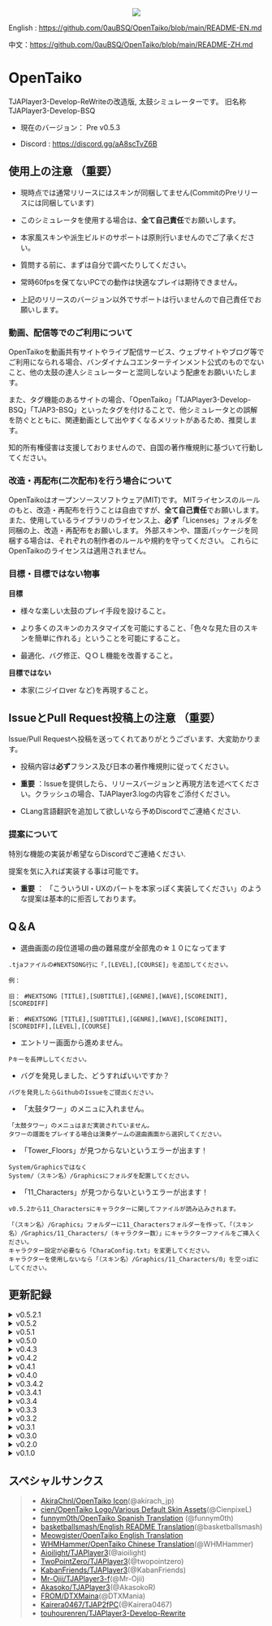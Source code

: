 <p align="center">
  <img src="https://user-images.githubusercontent.com/58159635/140600257-f712fc48-d09a-4a5e-a78d-e7c65ca19b80.png">
</p>

English : https://github.com/0auBSQ/OpenTaiko/blob/main/README-EN.md

中文：https://github.com/0auBSQ/OpenTaiko/blob/main/README-ZH.md

# OpenTaiko

TJAPlayer3-Develop-ReWriteの改造版, 太鼓シミュレーターです。
旧名称 TJAPlayer3-Develop-BSQ

- 現在のバージョン： Pre v0.5.3

- Discord : https://discord.gg/aA8scTvZ6B

## 使用上の注意 （重要）

- 現時点では通常リリースにはスキンが同梱してません(CommitのPreリリースには同梱しています)

- このシミュレータを使用する場合は、**全て自己責任**でお願いします。

- 本家風スキンや派生ビルドのサポートは原則行いませんのでご了承ください。

- 質問する前に、まずは自分で調べたりしてください。

- 常時60fpsを保てないPCでの動作は快適なプレイは期待できません。

- 上記のリリースのバージョン以外でサポートは行いませんので自己責任でお願いします。

### 動画、配信等でのご利用について

OpenTaikoを動画共有サイトやライブ配信サービス、ウェブサイトやブログ等でご利用になられる場合、バンダイナムコエンターテインメント公式のものでないこと、他の太鼓の達人シミュレーターと混同しないよう配慮をお願いいたします。

また、タグ機能のあるサイトの場合、「OpenTaiko」「TJAPlayer3-Develop-BSQ」「TJAP3-BSQ」といったタグを付けることで、他シミュレータとの誤解を防ぐとともに、関連動画として出やすくなるメリットがあるため、推奨します。

知的所有権侵害は支援しておりませんので、自国の著作権規則に基づいて行動してください。

### 改造・再配布(二次配布)を行う場合について

OpenTaikoはオープンソースソフトウェア(MIT)です。
MITライセンスのルールのもと、改造・再配布を行うことは自由ですが、**全て自己責任**でお願いします。
また、使用しているライブラリのライセンス上、**必ず**「Licenses」フォルダを同梱の上、改造・再配布をお願いします。
外部スキンや、譜面パッケージを同梱する場合は、それぞれの制作者のルールや規約を守ってください。
これらにOpenTaikoのライセンスは適用されません。

### 目標・目標ではない物事

**目標**

- 様々な楽しい太鼓のプレイ手段を設けること。

- より多くのスキンのカスタマイズを可能にすること、「色々な見た目のスキンを簡単に作れる」ということを可能にすること。

- 最適化、バグ修正、ＱＯＬ機能を改善すること。

**目標ではない**

- 本家(ニジイロver など)を再現すること。

## IssueとPull Request投稿上の注意 （重要）

Issue/Pull Requestへ投稿を送ってくれてありがとうございます、大変助かります。

- 投稿内容は**必ず**フランス及び日本の著作権規則に従ってください。

- **重要** ：Issueを提供したら、リリースバージョンと再現方法を述べてください。クラッシュの場合、TJAPlayer3.logの内容をご添付ください。

- CLang言語翻訳を追加して欲しいなら予めDiscordでご連絡ください.

### 提案について

特別な機能の実装が希望ならDiscordでご連絡ください.

提案を気に入れば実装する事は可能です。

- **重要** ： 「こういうUI・UXのパートを本家っぽく実装してください」のような提案は基本的に拒否しております。

## Q＆A

- 選曲画面の段位道場の曲の難易度が全部鬼の☆１０になってます

```
.tjaファイルの#NEXTSONG行に「,[LEVEL],[COURSE]」を追加してください。

例：

旧： #NEXTSONG [TITLE],[SUBTITLE],[GENRE],[WAVE],[SCOREINIT],[SCOREDIFF]

新： #NEXTSONG [TITLE],[SUBTITLE],[GENRE],[WAVE],[SCOREINIT],[SCOREDIFF],[LEVEL],[COURSE]
```

- エントリー画面から進めません。

```
Pキーを長押ししてください。
```

- バグを発見しました、どうすればいいですか？

```
バグを発見したらGithubのIssueをご提出ください。
```

- 「太鼓タワー」のメニュに入れません。

```
「太鼓タワー」のメニュはまだ実装されていません。
タワーの譜面をプレイする場合は演奏ゲームの選曲画面から選択してください。
```

- 「Tower_Floors」が見つからないというエラーが出ます！

```
System/Graphicsではなく
System/（スキン名）/Graphicsにフォルダを配置してください。
```

- 「11_Characters」が見つからないというエラーが出ます！

```
v0.5.2から11_Charactersにキャラクターに関してファイルが読み込みされます。

「（スキン名）/Graphics」フォルダーに11_Charactersフォルダーを作って、「（スキン名）/Graphics/11_Characters/（キャラクター数）」にキャラクターファイルをご挿入ください。
キャラクター設定が必要なら「CharaConfig.txt」を変更してください。
キャラクターを使用しないなら「（スキン名）/Graphics/11_Characters/0」を空っぽにしてください。
```

## 更新記録

<details>
	<summary>v0.5.2.1</summary>
	
	- バグ修正
	
	- オート用のAIレベルを追加
	
	- グローバルオフセットを追加
	
	- AUTO ROLLをロールスピードに置き換え

</details>

<details>
	<summary>v0.5.2</summary>
	
	- 太鼓部屋の機能を追加
	
	- カスタム名札やキャラクター可能にする機能を実装
	
	- メダルを取得可能にする手順を追加
	
	- 段位タイトルを解放可能にする機能を追加
	
	- 複数な手続き型テクスチャを追加
	
	- スペイン語の翻訳を追加
	
	- 「おまかせ」オプションを追加
	
	- 様々なUI/UX改善
	
	- 譜面読み込みの最適化
	
	- 分岐譜面を修正
	
</details>

<details>
	<summary>v0.5.1</summary>
	
	- 道場に複数なアニメーションを追加
	
	- ゲーム終了画面やメニュアイコンを追加
	
	- 様々なバグ修正
	
	- 複数な外国語サポートを追加
	
	- 様々なUI改善
	
	- 演奏選曲画面の複数なレイアウトを追加
	
</details>

<details>
	<summary>v0.5.0</summary>
	
	- タワーを実装 (背景+結果画面の基盤)
	
	- タワー譜面で「TOWERTYPE」の設定を追加 （タワー譜面に複数なスキンを用いてプレイを可能にする機能）
	
	- 道場にAccuracy（精度）のEXAMを追加
	
	- box.defで「#BOXCOLOR」, 「#BOXTYPE」, 「#BGCOLOR」, 「#BGTYPE」, 「#BOXCHARA」の設定を追加
	
</details>

<details>
	<summary>v0.4.3</summary>
	
	- タワーを実装 (Gameplay)
	
</details>

<details>
	<summary>v0.4.2</summary>
	
	- 演奏選曲画面に複数のバグとクラッシュを修正
	
	- COURSE:Towerの.tjaファイルのクラッシュを修正、太鼓タワーメニュ・LIFE管理・結果画面がまだ実装されていません。

</details>

<details>
	<summary>v0.4.1</summary>
	
	- 演奏選曲画面に複数のバグとクラッシュ場面を修正
	
</details>

<details>
	<summary>v0.4.0</summary>
	
	- EXAM5,6,7の実装 (下記の映像をご覧ください)
	
	- EXAM数にギャップのあるクラッシュ場面を修正
	
	- Danに関してコードの構造を改善（コード蓄積の修正）
  
</details>

<details>
	<summary>v0.3.4.2</summary>
	
	- 道場選曲画面にプチキャラを追加
	
</details>

<details>
	<summary>v0.3.4.1</summary>
	
	- Mobアニメーション速度の変化バグを修正
	
</details>

<details>
	<summary>v0.3.4</summary>
	
	- 道場の結果を保存を可能にする機能を実装
	
	- 道場選曲画面に合格プレートを表示
	
</details>

<details>
	<summary>v0.3.3</summary>
	
	- 道場の魂ゲージの表示を修正
	
	- 道場の結果画面の基盤を実装（まだ実装中）
	
</details>

<details>
	<summary>v0.3.2</summary>
	
	- 演奏セーブの重ね書きバグを修正
	
</details>

<details>
	<summary>v0.3.1</summary>
	
	- P2がスコアランクを表示できないバグを修正
	
</details>

<details>
	<summary>v0.3.0</summary>
	
	- メニュにプチキャラを表示
	
	- Nameplate.jsonファイルにプレイヤー別々のプチキャラを選べる可能にする機能を実装
	
</details>

<details>
	<summary>v0.2.0</summary>
	
	- 様々な演奏選曲画面のバグを修正
	
	- メインメニュに様々なバグを修正、コード蓄積を修正
	
</details>

<details>
	<summary>v0.1.0</summary>
	
	- 演奏結果画面のアニメーションを実装
	
</details>

## スペシャルサンクス

> * [AkiraChnl/OpenTaiko Icon](https://github.com/AkiraChnl)(@akirach_jp)
> * [cien/OpenTaiko Logo/Various Default Skin Assets](https://twitter.com/CienpixeL)(@CienpixeL)
> * [funnym0th/OpenTaiko Spanish Translation](https://github.com/funnym0th) (@funnym0th)
> * [basketballsmash/English README Translation](https://twitter.com/basketballsmash)(@basketballsmash)
> * [Meowgister/OpenTaiko English Translation](https://www.youtube.com/channel/UCDi5puZaJLMUA6OgIAb7rmQ)
> * [WHMHammer/OpenTaiko Chinese Translation](https://github.com/whmhammer)(@WHMHammer)
> * [Aioilight/TJAPlayer3](https://github.com/aioilight/TJAPlayer3)(@aioilight)
> * [TwoPointZero/TJAPlayer3](https://github.com/twopointzero/TJAPlayer3)(@twopointzero)
> * [KabanFriends/TJAPlayer3](https://github.com/KabanFriends/TJAPlayer3/tree/features)(@KabanFriends)
> * [Mr-Ojii/TJAPlayer3-f](https://github.com/Mr-Ojii/TJAPlayer3-f)(@Mr-Ojii)
> * [Akasoko/TJAPlayer3](https://github.com/Akasoko-Master/TJAPlayer3)(@AkasokoR)
> * [FROM/DTXMaina](https://github.com/DTXMania)(@DTXMania)
> * [Kairera0467/TJAP2fPC](https://github.com/kairera0467/TJAP2fPC)(@Kairera0467)
> * [touhourenren/TJAPlayer3-Develop-Rewrite](https://github.com/touhourenren)
